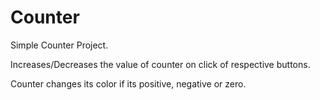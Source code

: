 # Counter

Simple Counter Project.

Increases/Decreases the value of counter on click of respective buttons.

Counter changes its color if its positive, negative or zero.

